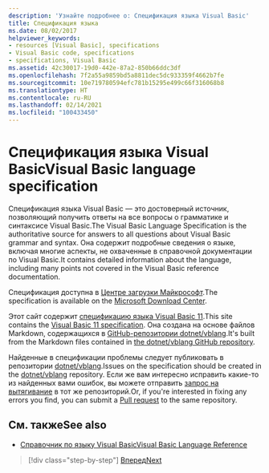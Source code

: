 ```yaml
---
description: 'Узнайте подробнее о: Спецификация языка Visual Basic'
title: Спецификация языка
ms.date: 08/02/2017
helpviewer_keywords:
- resources [Visual Basic], specifications
- Visual Basic code, specifications
- specifications, Visual Basic
ms.assetid: 42c30017-19d0-442e-87a2-850b66ddc3df
ms.openlocfilehash: 7f2a55a9859bd5a8811dec5dc933359f4662b7fe
ms.sourcegitcommit: 10e719780594efc781b15295e499c66f316068b8
ms.translationtype: HT
ms.contentlocale: ru-RU
ms.lasthandoff: 02/14/2021
ms.locfileid: "100433450"
---
```

# <a name="visual-basic-language-specification"></a><span data-ttu-id="fc5eb-103">Спецификация языка Visual Basic</span><span class="sxs-lookup"><span data-stu-id="fc5eb-103">Visual Basic language specification</span></span>

<span data-ttu-id="fc5eb-104">Спецификация языка Visual Basic — это достоверный источник, позволяющий получить ответы на все вопросы о грамматике и синтаксисе Visual Basic.</span><span class="sxs-lookup"><span data-stu-id="fc5eb-104">The Visual Basic Language Specification is the authoritative source for answers to all questions about Visual Basic grammar and syntax.</span></span> <span data-ttu-id="fc5eb-105">Она содержит подробные сведения о языке, включая многие аспекты, не охваченные в справочной документации по Visual Basic.</span><span class="sxs-lookup"><span data-stu-id="fc5eb-105">It contains detailed information about the language, including many points not covered in the Visual Basic reference documentation.</span></span>  
  
<span data-ttu-id="fc5eb-106">Спецификация доступна в [Центре загрузки Майкрософт](https://go.microsoft.com/fwlink/?LinkId=188623).</span><span class="sxs-lookup"><span data-stu-id="fc5eb-106">The specification is available on the [Microsoft Download Center](https://go.microsoft.com/fwlink/?LinkId=188623).</span></span>  
  
<span data-ttu-id="fc5eb-107">Этот сайт содержит [спецификацию языка Visual Basic 11](../../../../_vblang/spec/introduction.md).</span><span class="sxs-lookup"><span data-stu-id="fc5eb-107">This site contains the [Visual Basic 11 specification](../../../../_vblang/spec/introduction.md).</span></span> <span data-ttu-id="fc5eb-108">Она создана на основе файлов Markdown, содержащихся в [GitHub-репозитории dotnet/vblang](https://github.com/dotnet/vblang/blob/master/spec/README.md).</span><span class="sxs-lookup"><span data-stu-id="fc5eb-108">It's built from the Markdown files contained in [the dotnet/vblang GitHub repository](https://github.com/dotnet/vblang/blob/master/spec/README.md).</span></span>

<span data-ttu-id="fc5eb-109">Найденные в спецификации проблемы следует публиковать в репозитории [dotnet/vblang](https://github.com/dotnet/vblang/issues).</span><span class="sxs-lookup"><span data-stu-id="fc5eb-109">Issues on the specification should be created in the [dotnet/vblang](https://github.com/dotnet/vblang/issues) repository.</span></span> <span data-ttu-id="fc5eb-110">Если же вам интересно исправить какие-то из найденных вами ошибок, вы можете отправить [запрос на вытягивание](https://github.com/dotnet/vblang/pulls) в тот же репозиторий.</span><span class="sxs-lookup"><span data-stu-id="fc5eb-110">Or, if you're interested in fixing any errors you find, you can submit a [Pull request](https://github.com/dotnet/vblang/pulls) to the same repository.</span></span>

## <a name="see-also"></a><span data-ttu-id="fc5eb-111">См. также</span><span class="sxs-lookup"><span data-stu-id="fc5eb-111">See also</span></span>

- [<span data-ttu-id="fc5eb-112">Справочник по языку Visual Basic</span><span class="sxs-lookup"><span data-stu-id="fc5eb-112">Visual Basic Language Reference</span></span>](../../language-reference/index.md)

>[!div class="step-by-step"]
>[<span data-ttu-id="fc5eb-113">Вперед</span><span class="sxs-lookup"><span data-stu-id="fc5eb-113">Next</span></span>](../../../../_vblang/spec/introduction.md)
